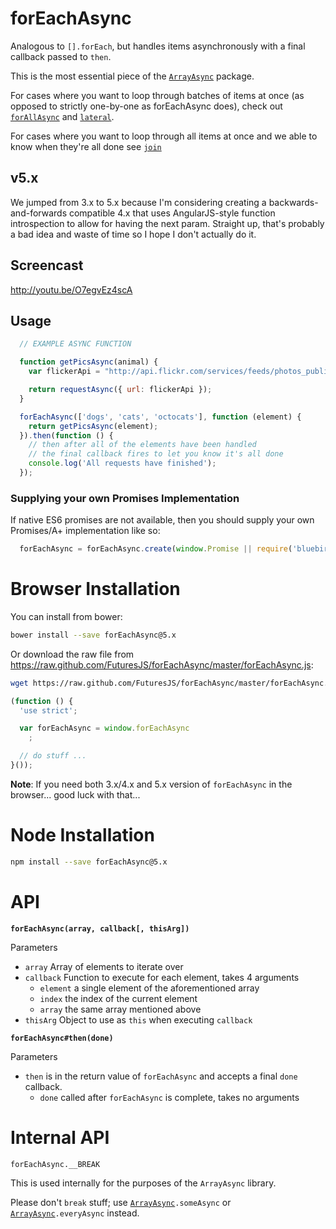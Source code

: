 forEachAsync
===

Analogous to `[].forEach`, but handles items asynchronously with a final callback passed to `then`.

This is the most essential piece of the [`ArrayAsync`](https://github.com/FuturesJS/ArrayAsync) package.

For cases where you want to loop through batches of items at once (as opposed to strictly one-by-one as forEachAsync does), check out [`forAllAsync`](https://github.com/FuturesJS/forAllAsync) and [`lateral`](https://github.com/FuturesJS/lateral).

For cases where you want to loop through all items at once and we able to know when they're all done see [`join`](https://github.com/FuturesJS/join)

v5.x
----

We jumped from 3.x to 5.x because I'm considering creating a backwards-and-forwards compatible 4.x that
uses AngularJS-style function introspection to allow for having the next param.
Straight up, that's probably a bad idea and waste of time so I hope I don't actually do it.

Screencast
---

<http://youtu.be/O7egvEz4scA>

Usage
-----

```javascript
  // EXAMPLE ASYNC FUNCTION

  function getPicsAsync(animal) {
    var flickerApi = "http://api.flickr.com/services/feeds/photos_public.gne?tagmode=any&format=json&tags=" + animal;

    return requestAsync({ url: flickerApi });
  }
```

```javascript
  forEachAsync(['dogs', 'cats', 'octocats'], function (element) {
    return getPicsAsync(element);
  }).then(function () {
    // then after all of the elements have been handled
    // the final callback fires to let you know it's all done
    console.log('All requests have finished');
  });
```

### Supplying your own Promises Implementation

If native ES6 promises are not available, then you should supply your own Promises/A+
implementation like so:

```javascript
  forEachAsync = forEachAsync.create(window.Promise || require('bluebird'));
```

Browser Installation
===

You can install from bower:

```bash
bower install --save forEachAsync@5.x
```

Or download the raw file from <https://raw.github.com/FuturesJS/forEachAsync/master/forEachAsync.js>:

```bash
wget https://raw.github.com/FuturesJS/forEachAsync/master/forEachAsync.js
```

```javascript
(function () {
  'use strict';

  var forEachAsync = window.forEachAsync
    ;

  // do stuff ...
}());
```

**Note**: If you need both 3.x/4.x and 5.x version of `forEachAsync` in the browser... good luck with that...

Node Installation
===

```bash
npm install --save forEachAsync@5.x
```

API
===

**`forEachAsync(array, callback[, thisArg])`**

Parameters

  * `array` Array of elements to iterate over
  * `callback` Function to execute for each element, takes 4 arguments
    * `element` a single element of the aforementioned array
    * `index` the index of the current element
    * `array` the same array mentioned above
  * `thisArg` Object to use as `this` when executing `callback`

**`forEachAsync#then(done)`**

Parameters

  * `then` is in the return value of `forEachAsync` and accepts a final `done` callback.
    * `done` called after `forEachAsync` is complete, takes no arguments

Internal API
===

`forEachAsync.__BREAK`

This is used internally for the purposes of the `ArrayAsync` library.

Please don't `break` stuff; use [`ArrayAsync`](https://github.com/FuturesJS/ArrayAsync)`.someAsync` or [`ArrayAsync`](https://github.com/FuturesJS/ArrayAsync)`.everyAsync` instead.
